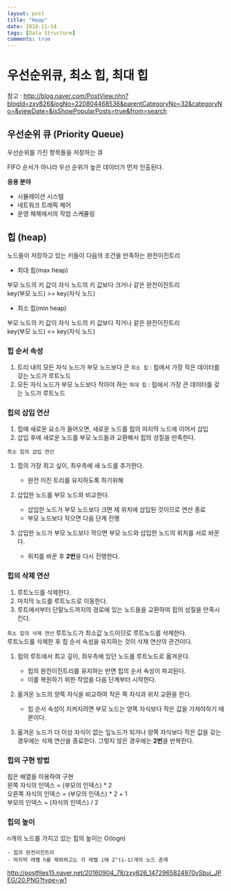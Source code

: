 ```yaml
---
layout: post
title: "Heap"
date: 2018-11-14
tags: [Data Structure]
comments: true
---
```


# 우선순위큐, 최소 힙, 최대 힙

참고 : http://blog.naver.com/PostView.nhn?blogId=zxy826&logNo=220804468536&parentCategoryNo=32&categoryNo=&viewDate=&isShowPopularPosts=true&from=search

## 우선순위 큐 (Priority Queue)

우선순위를 가진 항목들을 저장하는 큐

FIFO 순서가 아니라 우선 순위가 높은 데이터가 먼저 인출된다.

**응용 분야**

- 시뮬레이션 시스템
- 네트워크 트래픽 제어
- 운영 체제에서의 작업 스케쥴링

## 힙 (heap)

노드들이 저장하고 있는 키들이 다음의 조건을 만족하는 완전이진트리

- 최대 힙(max heap)

부모 노드의 키 값이 자식 노드의 키 값보다 크거나 같은 완전이진트리 <br>
key(부모 노드) >= key(자식 노드)

- 최소 힙(min heap)

부모 노드의 키 값이 자식 노드의 키 값보다 작거나 같은 완전이진트리 <br>
key(부모 노드) <= key(자식 노드)

### 힙 순서 속성

1. 트리 내의 모든 자식 노드가 부모 노드보다 큰 `최소 힙` : 힙에서 가장 작은 데이터를 갖는 노드가 루트노드 <br>
2. 모든 자식 노드가 부모 노드보다 작아야 하는 `최대 힙` : 힙에서 가장 큰 데이터를 갖는 노드가 루트노드

### 힙의 삽입 연산

1. 힙에 새로운 요소가 들어오면, 새로운 노드를 힙의 마지막 노드에 이어서 삽입
2. 삽입 후에 새로운 노드를 부모 노드들과 교환해서 힙의 성질을 만족한다.

`최소 힙의 삽입 연산`

1. 힙의 가장 최고 싶이, 최우측에 새 노드를 추가한다.
	- 완전 이진 트리를 유지하도록 하기위해

2. 삽입한 노드를 부모 노드와 비교한다.
	- 삽입한 노드가 부모 노드보다 크면 제 위치에 삽입된 것이므로 연산 종료
	- 부모 노드보다 작으면 다음 단계 진행

3. 삽입한 노드가 부모 노드보다 작으면 부모 노드와 삽입한 노드의 위치를 서로 바꾼다.
	- 위치를 바꾼 후 **2번**을 다시 진행한다.

### 힙의 삭제 연산

1. 루트노드를 삭제한다.
2. 마지막 노드를 루트노드로 이동한다.
3. 루트에서부터 단말노드까지의 경로에 있는 노드들을 교환하여 힙의 성질을 만족시킨다.


`최소 힙의 삭제 연산`
루트노드가 최소값 노드이므로 루트노드를 삭제한다. <br>
루트노드를 삭제한 후 힙 순서 속성을 유지하는 것이 삭제 연산의 관건이다.

1. 힙의 루트에서 최고 깊이, 최우측에 있던 노드를 루트노드로 옮겨온다.
	- 힙의 완전이진트리를 유지하는 반면 힙의 순서 속성이 파괴된다.
	- 이를 복원하기 위한 작업을 다음 단계부터 시작한다.

2. 옮겨온 노드의 양쪽 자식을 비교하여 작은 쪽 자식과 위치 교환을 한다.
	- 힙 순서 속성이 지켜지려면 부모 노드는 양쪽 자식보다 작은 값을 가져야하기 때문이다.

3. 옮겨온 노드가 더 이상 자식이 없는 잎노드가 되거나 양쪽 자식보다 작은 값을 갖는 경우에는 삭제 연산을 종료한다. 그렇지 않은 경우에는 **2번**을 반복한다.


### 힙의 구현 방법

힙은 배열을 이용하여 구현 <br>
왼쪽 자식의 인덱스 = (부모의 인덱스) * 2 <br>
오른쪽 자식의 인덱스 = (부모의 인덱스) * 2 + 1 <br>
부모의 인덱스 = (자식의 인덱스) / 2

### 힙의 높이

n개의 노드를 가지고 있는 힙의 높이는 O(logn)

	- 힙의 완전이진트리
	- 마지막 레벨 h를 제외하고는 각 레벨 i에 2^(i-1)개의 노드 존재


http://postfiles15.naver.net/20160904_78/zxy826_1472965824970vSbuj_JPEG/20.PNG?type=w1
